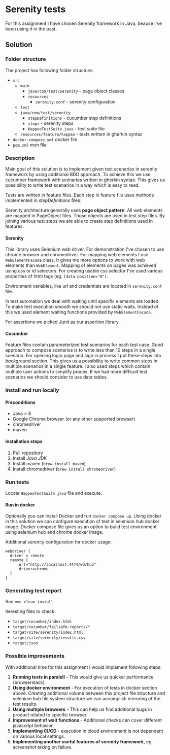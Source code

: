# Serenity tests

For this assignment I have chosen Serenity framework in Java, beause I've been using it in the past. 

## Solution

### Folder structure
The project has following folder structure:
- `src`
   - `main` 
   	  - `java/com/test/serenity` - page object classes
   	  - `resources`
   	  	- `serenity.conf` - serenity configuration
   - `test` 
   	- `java/com/test/serenity` 
   		- `stepDefinitions` - cucumber step definitions
   		- `steps` - serenity steps
   		- `HappeoTestSuite.java` - test suite file
   	- `resources/feature/happeo` - tests written in gherkin syntax 		
- `docker-compose.yml` docker file
- `pom.xml` mvn file

### Description
Main goal of this solution is to implement given test scenarios in serenity framework by using additional BDD approach. To achieve this we use cucumber framework with scenarios written in gherkin syntax. This gives us possibility to write test scenarios in a way which is easy to read. 

Tests are written in feature files. Each step in feature file uses methods implemented in *stepDefinitions* files. 

Serenity architecture generally uses **page object pattern**. All web elements are mapped in PageObject files. Those objects are used in test step files. By joining various test steps we are able to create step definitions used in features. 

#### Serenity
This library uses Selenium web driver. For demonstration I've chosen to use chrome browser and chromedriver. For mapping web elements I use `WebElementFacade` class. It gives me more options to work with web elements than `WebElement`. Mapping of elements on pages was achieved using css or id selectors. For creating usable css selector I've used various properties of html tags (eg. `[data-position="0"]`.

Environment variables, like url and credentials are located in `serenity.conf` file.

In test automation we deal with waiting until specific elements are loaded. To make test execution smooth we should not use static waits. Instead of this we used element waiting functions provided by `WebElementFacade`. 

For assertions we picked Junit as our assertion library. 

#### Cucumber
Feature files contain parameterized test scenarios for each test case. Good approach to compose scenarios is to write less than 10 steps in a single scenario. For opening login page and sign in process I put these steps into *background* section. This gives us a possibility to write common steps in multiple scenarios in a single feature. I also used steps which contain multiple user actions to simplify proces. If we had more difficult test scenarios we should consider to use data tables.

### Install and run locally
#### Preconditions
- Java > 8
- Google Chrome browser (or any other supported browser)
- chromedriver 
- maven

#### Installation steps 
1. Pull repository
2. Install *Java JDK*
3. Install maven (`brew install maven`)
4. Install chromedriver (`brew install chromedriver`)

### Run tests
Locate `HappeoTestSuite.java` file and execute.

#### Run in docker
Optionally you can install Docker and run `docker compose up`.
Using docker in this solution we can configure execution of test in selenium hub docker 
image. Docker compose file gives us an option to build test environment using selenium hub and chrome docker image. 

Additional serenity configuration for docker usage:

```
webdriver {
  driver = remote
  remote {
      url="http://localhost:4444/wd/hub"
      driver=chrome
  }
}
```

### Generating test report
Run `mvn clean install`

Iteresting files to check:
- `target/cucumber/index.html`
- `target/cucumber/failsafe-reports/*`
- `target/site/serenity/index.html`
-  `target/site/serenity/results.csv`
-  `target/json`

### Possible improvements
With additional time for this assignment I would  implement following steps:
1.  **Running tests in paralell** - This would give us quicker performance (browserstack).
2. **Using docker environment** - For execution of tests in docker section above. Creating additional volume between this project file structure and selenium hub file system structure we can accomplish mirroring of the test results. 
1. **Using multiple browsers** - This can help us find additional bugs in product related to specific browser.
2. **Improvement of wait functions** - Additional checks can cover different javascript behavior.
4. **Implementing CI/CD** - execution in cloud environment is not dependent on various local settings.
5. **Implementing another useful features of serenity framework**, eg. screenshot taking on failure.
  
  